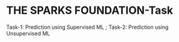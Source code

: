 # THE SPARKS FOUNDATION-Task
 Task-1: Prediction using Supervised ML ; Task-2: Prediction using Unsupervised ML
